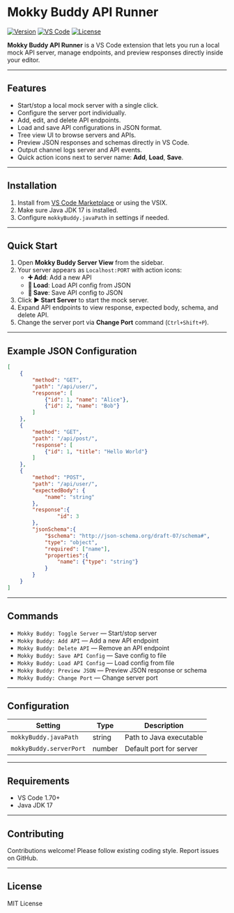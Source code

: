 # Mokky Buddy API Runner

[![Version](https://img.shields.io/badge/version-1.0.30-blue)](https://marketplace.visualstudio.com/items?itemName=stapedev.mokky-buddy-api-runner)
[![VS Code](https://img.shields.io/badge/VS%20Code-1.70+-purple)](https://code.visualstudio.com/)
[![License](https://img.shields.io/badge/license-MIT-green)](LICENSE)

**Mokky Buddy API Runner** is a VS Code extension that lets you run a local mock API server, manage endpoints, and preview responses directly inside your editor.

---

## Features

- Start/stop a local mock server with a single click.
- Configure the server port individually.
- Add, edit, and delete API endpoints.
- Load and save API configurations in JSON format.
- Tree view UI to browse servers and APIs.
- Preview JSON responses and schemas directly in VS Code.
- Output channel logs server and API events.
- Quick action icons next to server name: **Add**, **Load**, **Save**.

---

## Installation

1. Install from [VS Code Marketplace](https://marketplace.visualstudio.com/items?itemName=stapedev.mokky-buddy-api-runner) or using the VSIX.
2. Make sure Java JDK 17 is installed.
3. Configure `mokkyBuddy.javaPath` in settings if needed.

---

## Quick Start

1. Open **Mokky Buddy Server View** from the sidebar.
2. Your server appears as `Localhost:PORT` with action icons:
   - **➕ Add**: Add a new API
   - **📂 Load**: Load API config from JSON
   - **💾 Save**: Save API config to JSON
3. Click **▶ Start Server** to start the mock server.
4. Expand API endpoints to view response, expected body, schema, and delete API.
5. Change the server port via **Change Port** command (`Ctrl+Shift+P`).

---

## Example JSON Configuration

```json
[
    {
        "method": "GET",
        "path": "/api/user/",
        "response": [
            {"id": 1, "name": "Alice"},
            {"id": 2, "name": "Bob"}
        ]
    },
    {
        "method": "GET",
        "path": "/api/post/",
        "response": [
            {"id": 1, "title": "Hello World"}
        ]
    },
    {
        "method": "POST",
        "path": "/api/user/",
        "expectedBody": {
            "name": "string"
        },
        "response":{
                "id": 3
        },
        "jsonSchema":{
            "$schema": "http://json-schema.org/draft-07/schema#",
            "type": "object",
            "required": ["name"],
            "properties":{
                "name": {"type": "string"}
            }
        }
    }
]
```

---

## Commands

- `Mokky Buddy: Toggle Server` — Start/stop server
- `Mokky Buddy: Add API` — Add a new API endpoint
- `Mokky Buddy: Delete API` — Remove an API endpoint
- `Mokky Buddy: Save API Config` — Save config to file
- `Mokky Buddy: Load API Config` — Load config from file
- `Mokky Buddy: Preview JSON` — Preview JSON response or schema
- `Mokky Buddy: Change Port` — Change server port

---

## Configuration

| Setting | Type | Description |
|---------|------|-------------|
| `mokkyBuddy.javaPath` | string | Path to Java executable |
| `mokkyBuddy.serverPort` | number | Default port for server |

---

## Requirements

- VS Code 1.70+
- Java JDK 17

---

## Contributing

Contributions welcome! Please follow existing coding style. Report issues on GitHub.

---

## License

MIT License
